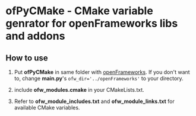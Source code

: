 # ofPyCMake - CMake variable genrator for openFrameworks libs and addons
## How to use
1. Put **ofPyCMake** in same folder with [openFrameworks](https://github.com/openframeworks/openFrameworks).
If you don't want to, change **main.py**'s `ofw_dir='../openFrameworks'` to your directory.

2. include **ofw_modules.cmake** in your CMakeLists.txt.

3. Refer to **ofw_module_includes.txt** and **ofw_module_links.txt** for available CMake variables.
